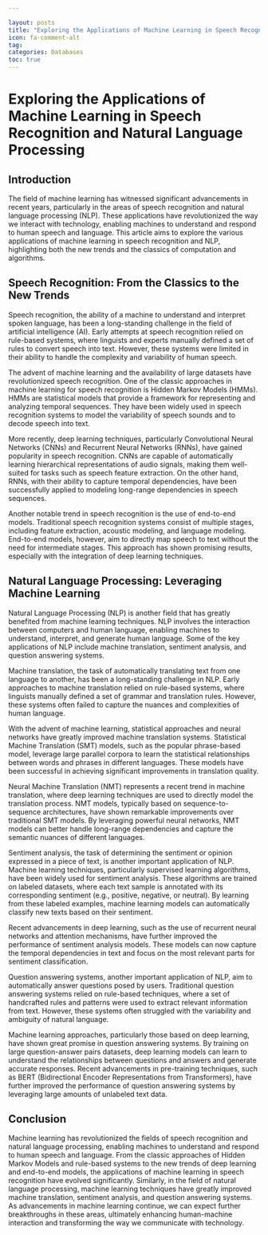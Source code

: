 ```yaml
---

layout: posts
title: "Exploring the Applications of Machine Learning in Speech Recognition and Natural Language Processing"
icon: fa-comment-alt
tag:      
categories: Databases
toc: true
---
```




# Exploring the Applications of Machine Learning in Speech Recognition and Natural Language Processing

## Introduction

The field of machine learning has witnessed significant advancements in recent years, particularly in the areas of speech recognition and natural language processing (NLP). These applications have revolutionized the way we interact with technology, enabling machines to understand and respond to human speech and language. This article aims to explore the various applications of machine learning in speech recognition and NLP, highlighting both the new trends and the classics of computation and algorithms.

## Speech Recognition: From the Classics to the New Trends

Speech recognition, the ability of a machine to understand and interpret spoken language, has been a long-standing challenge in the field of artificial intelligence (AI). Early attempts at speech recognition relied on rule-based systems, where linguists and experts manually defined a set of rules to convert speech into text. However, these systems were limited in their ability to handle the complexity and variability of human speech.

The advent of machine learning and the availability of large datasets have revolutionized speech recognition. One of the classic approaches in machine learning for speech recognition is Hidden Markov Models (HMMs). HMMs are statistical models that provide a framework for representing and analyzing temporal sequences. They have been widely used in speech recognition systems to model the variability of speech sounds and to decode speech into text.

More recently, deep learning techniques, particularly Convolutional Neural Networks (CNNs) and Recurrent Neural Networks (RNNs), have gained popularity in speech recognition. CNNs are capable of automatically learning hierarchical representations of audio signals, making them well-suited for tasks such as speech feature extraction. On the other hand, RNNs, with their ability to capture temporal dependencies, have been successfully applied to modeling long-range dependencies in speech sequences.

Another notable trend in speech recognition is the use of end-to-end models. Traditional speech recognition systems consist of multiple stages, including feature extraction, acoustic modeling, and language modeling. End-to-end models, however, aim to directly map speech to text without the need for intermediate stages. This approach has shown promising results, especially with the integration of deep learning techniques.

## Natural Language Processing: Leveraging Machine Learning

Natural Language Processing (NLP) is another field that has greatly benefited from machine learning techniques. NLP involves the interaction between computers and human language, enabling machines to understand, interpret, and generate human language. Some of the key applications of NLP include machine translation, sentiment analysis, and question answering systems.

Machine translation, the task of automatically translating text from one language to another, has been a long-standing challenge in NLP. Early approaches to machine translation relied on rule-based systems, where linguists manually defined a set of grammar and translation rules. However, these systems often failed to capture the nuances and complexities of human language.

With the advent of machine learning, statistical approaches and neural networks have greatly improved machine translation systems. Statistical Machine Translation (SMT) models, such as the popular phrase-based model, leverage large parallel corpora to learn the statistical relationships between words and phrases in different languages. These models have been successful in achieving significant improvements in translation quality.

Neural Machine Translation (NMT) represents a recent trend in machine translation, where deep learning techniques are used to directly model the translation process. NMT models, typically based on sequence-to-sequence architectures, have shown remarkable improvements over traditional SMT models. By leveraging powerful neural networks, NMT models can better handle long-range dependencies and capture the semantic nuances of different languages.

Sentiment analysis, the task of determining the sentiment or opinion expressed in a piece of text, is another important application of NLP. Machine learning techniques, particularly supervised learning algorithms, have been widely used for sentiment analysis. These algorithms are trained on labeled datasets, where each text sample is annotated with its corresponding sentiment (e.g., positive, negative, or neutral). By learning from these labeled examples, machine learning models can automatically classify new texts based on their sentiment.

Recent advancements in deep learning, such as the use of recurrent neural networks and attention mechanisms, have further improved the performance of sentiment analysis models. These models can now capture the temporal dependencies in text and focus on the most relevant parts for sentiment classification.

Question answering systems, another important application of NLP, aim to automatically answer questions posed by users. Traditional question answering systems relied on rule-based techniques, where a set of handcrafted rules and patterns were used to extract relevant information from text. However, these systems often struggled with the variability and ambiguity of natural language.

Machine learning approaches, particularly those based on deep learning, have shown great promise in question answering systems. By training on large question-answer pairs datasets, deep learning models can learn to understand the relationships between questions and answers and generate accurate responses. Recent advancements in pre-training techniques, such as BERT (Bidirectional Encoder Representations from Transformers), have further improved the performance of question answering systems by leveraging large amounts of unlabeled text data.

## Conclusion

Machine learning has revolutionized the fields of speech recognition and natural language processing, enabling machines to understand and respond to human speech and language. From the classic approaches of Hidden Markov Models and rule-based systems to the new trends of deep learning and end-to-end models, the applications of machine learning in speech recognition have evolved significantly. Similarly, in the field of natural language processing, machine learning techniques have greatly improved machine translation, sentiment analysis, and question answering systems. As advancements in machine learning continue, we can expect further breakthroughs in these areas, ultimately enhancing human-machine interaction and transforming the way we communicate with technology.
